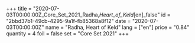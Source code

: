 +++
title = "2020-07-03T00:00:00Z_Core_Set_2021_Radha,_Heart_of_Keld_[en]_false"
id = "2bbd37b1-49cb-4295-9a1f-fb85368a8f12"
date = "2020-07-03T00:00:00Z"
name = "Radha, Heart of Keld"
lang = ["en"]
price = "0.84"
quantity = 4
foil = false
set = "Core Set 2021"
+++
